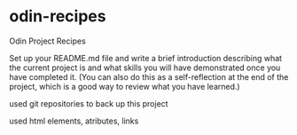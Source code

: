 # odin-recipes
Odin Project Recipes

Set up your README.md file and write a brief introduction describing what the current project is and what skills you will have demonstrated once you have completed it. (You can also do this as a self-reflection at the end of the project, which is a good way to review what you have learned.)

used git repositories to back up this project

used html elements, atributes, links
